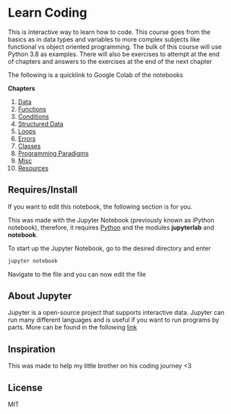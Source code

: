 # Learn Coding

This is interactive way to learn how to code. This course goes from the basics as in data types and variables to more complex subjects like functional vs object oriented programming. The bulk of this course will use Python 3.8 as examples. There will also be exercises to attempt at the end of chapters and answers to the exercises at the end of the next chapter



The following is a quicklink to Google Colab of the notebooks

**Chapters**

1. [Data](https://colab.research.google.com/github/Zeyu-Li/learn-coding/blob/master/.ipynb_checkpoints/Chapter%201%20-%20Data-checkpoint.ipynb)
2. [Functions](https://colab.research.google.com/github/Zeyu-Li/learn-coding/blob/master/Chapter%202%20-%20Functions.ipynb)
3. [Conditions](https://colab.research.google.com/github/Zeyu-Li/learn-coding/blob/master/Chapter%203%20-%20Conditions.ipynb)
4. [Structured Data](https://colab.research.google.com/github/Zeyu-Li/learn-coding/blob/master/Chapter%204%20-%20Structured%20Data.ipynb)
5. [Loops](https://colab.research.google.com/github/Zeyu-Li/learn-coding/blob/master/Chapter%205%20-%20Loops.ipynb)
6. [Errors](https://colab.research.google.com/github/Zeyu-Li/learn-coding/blob/master/Chapter%206%20-%20Errors.ipynb)
7. [Classes](https://colab.research.google.com/github/Zeyu-Li/learn-coding/blob/master/Chapter%207%20-%20Classes.ipynb)
8. [Programming Paradigms](https://colab.research.google.com/github/Zeyu-Li/learn-coding/blob/master/Chapter%208%20-%20Programming%20Paradigms.ipynb)
9. [Misc](https://colab.research.google.com/github/Zeyu-Li/learn-coding/blob/master/Chapter%209%20-%20Misc.ipynb)
10. [Resources](https://colab.research.google.com/github/Zeyu-Li/learn-coding/blob/master/Chapter%2010%20-%20Resources.ipynb)



## Requires/Install

If you want to edit this notebook, the following section is for you.



This was made with the Jupyter Notebook (previously known as iPython notebook), therefore, it requires [Python](https://www.python.org/downloads/) and the modules **jupyterlab** and **notebook**.

To start up the Jupyter Notebook, go to the desired directory and enter

```bash
jupyter notebook
```

Navigate to the file and you can now edit the file 



## About Jupyter

Jupyter is a open-source project that supports interactive data. Jupyter can run many different languages and is useful if you want to run programs by parts. More can be found in the following [link](https://jupyter.org/about)



## Inspiration

This was made to help my little brother on his coding journey <3



## License

MIT

